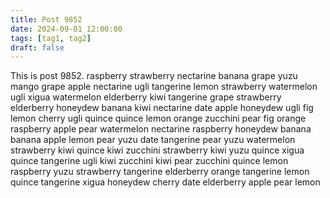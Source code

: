 ```yaml
---
title: Post 9852
date: 2024-09-01 12:00:00
tags: [tag1, tag2]
draft: false
---
```

This is post 9852.
raspberry
strawberry
nectarine
banana
grape
yuzu
mango
grape
apple
nectarine
ugli
tangerine
lemon
strawberry
watermelon
ugli
xigua
watermelon
elderberry
kiwi
tangerine
grape
strawberry
elderberry
honeydew
banana
kiwi
nectarine
date
apple
honeydew
ugli
fig
lemon
cherry
ugli
quince
quince
lemon
orange
zucchini
pear
fig
orange
raspberry
apple
pear
watermelon
nectarine
raspberry
honeydew
banana
banana
apple
lemon
pear
yuzu
date
tangerine
pear
yuzu
watermelon
strawberry
kiwi
quince
kiwi
zucchini
strawberry
kiwi
yuzu
quince
xigua
quince
tangerine
ugli
kiwi
zucchini
kiwi
pear
zucchini
quince
lemon
raspberry
yuzu
strawberry
tangerine
elderberry
orange
tangerine
lemon
quince
tangerine
xigua
honeydew
cherry
date
elderberry
apple
pear
lemon
